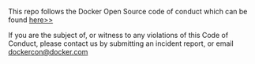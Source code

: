 This repo follows the Docker Open Source code of conduct which can be found [here>>](https://github.com/docker/code-of-conduct/blob/master/code-of-conduct-EN.md)

If you are the subject of, or witness to any violations of this Code of Conduct, please contact us by submitting an incident report, or email dockercon@docker.com
